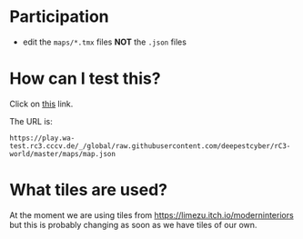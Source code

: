# Participation

- edit the `maps/*.tmx` files **NOT** the `.json` files

# How can I test this?

Click on [this](https://play.wa-test.rc3.cccv.de/_/global/raw.githubusercontent.com/deepestcyber/rC3-world/master/maps/map.json) link.

The URL is:

    https://play.wa-test.rc3.cccv.de/_/global/raw.githubusercontent.com/deepestcyber/rC3-world/master/maps/map.json

# What tiles are used?

At the moment we are using tiles from https://limezu.itch.io/moderninteriors
but this is probably changing as soon as we have tiles of our own.
